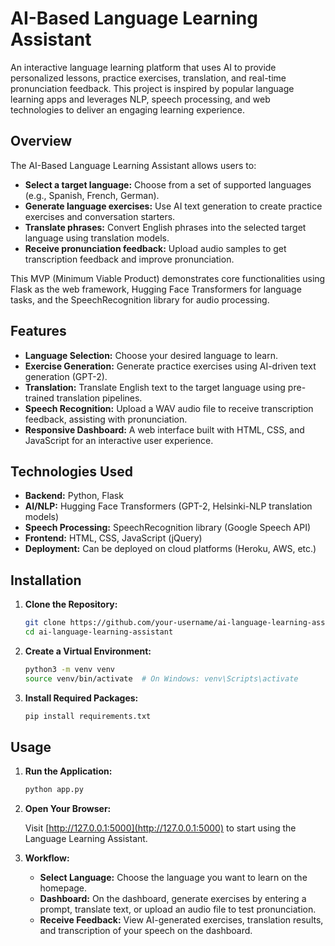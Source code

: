 # AI-Based Language Learning Assistant

An interactive language learning platform that uses AI to provide personalized lessons, practice exercises, translation, and real-time pronunciation feedback. This project is inspired by popular language learning apps and leverages NLP, speech processing, and web technologies to deliver an engaging learning experience.

## Overview

The AI-Based Language Learning Assistant allows users to:
- **Select a target language:** Choose from a set of supported languages (e.g., Spanish, French, German).
- **Generate language exercises:** Use AI text generation to create practice exercises and conversation starters.
- **Translate phrases:** Convert English phrases into the selected target language using translation models.
- **Receive pronunciation feedback:** Upload audio samples to get transcription feedback and improve pronunciation.

This MVP (Minimum Viable Product) demonstrates core functionalities using Flask as the web framework, Hugging Face Transformers for language tasks, and the SpeechRecognition library for audio processing.

## Features

- **Language Selection:** Choose your desired language to learn.
- **Exercise Generation:** Generate practice exercises using AI-driven text generation (GPT-2).
- **Translation:** Translate English text to the target language using pre-trained translation pipelines.
- **Speech Recognition:** Upload a WAV audio file to receive transcription feedback, assisting with pronunciation.
- **Responsive Dashboard:** A web interface built with HTML, CSS, and JavaScript for an interactive user experience.

## Technologies Used

- **Backend:** Python, Flask
- **AI/NLP:** Hugging Face Transformers (GPT-2, Helsinki-NLP translation models)
- **Speech Processing:** SpeechRecognition library (Google Speech API)
- **Frontend:** HTML, CSS, JavaScript (jQuery)
- **Deployment:** Can be deployed on cloud platforms (Heroku, AWS, etc.)

## Installation

1. **Clone the Repository:**

   ```bash
   git clone https://github.com/your-username/ai-language-learning-assistant.git
   cd ai-language-learning-assistant
   ```

2. **Create a Virtual Environment:**

   ```bash
   python3 -m venv venv
   source venv/bin/activate  # On Windows: venv\Scripts\activate
   ```

3. **Install Required Packages:**

   ```bash
   pip install requirements.txt
   ```

## Usage

1. **Run the Application:**

   ```bash
   python app.py
   ```

2. **Open Your Browser:**

   Visit [http://127.0.0.1:5000](http://127.0.0.1:5000) to start using the Language Learning Assistant.

3. **Workflow:**
   - **Select Language:** Choose the language you want to learn on the homepage.
   - **Dashboard:** On the dashboard, generate exercises by entering a prompt, translate text, or upload an audio file to test pronunciation.
   - **Receive Feedback:** View AI-generated exercises, translation results, and transcription of your speech on the dashboard.
